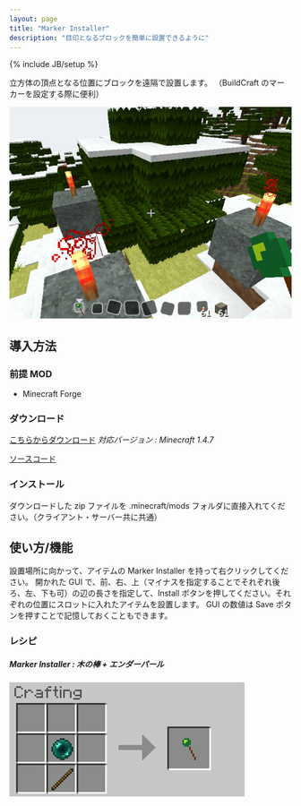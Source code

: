 ```yaml
---
layout: page
title: "Marker Installer"
description: "目印となるブロックを簡単に設置できるように"
---
```

{% include JB/setup %}

立方体の頂点となる位置にブロックを遠隔で設置します。
（BuildCraft のマーカーを設定する際に便利）

![Marker Installer のイメージ画像](img/ss.png)


導入方法
--------

### 前提 MOD

- Minecraft Forge

### **ダウンロード**

[こちらからダウンロード][download]
*対応バージョン : Minecraft 1.4.7*

[ソースコード][GitHub]

### インストール

ダウンロードした zip ファイルを .minecraft/mods フォルダに直接入れてください。（クライアント・サーバー共に共通）


使い方/機能
-----------

設置場所に向かって、アイテムの Marker Installer を持って右クリックしてください。
開かれた GUI で、前、右、上（マイナスを指定することでそれぞれ後ろ、左、下も可）の辺の長さを指定して、Install ボタンを押してください。それぞれの位置にスロットに入れたアイテムを設置します。
GUI の数値は Save ボタンを押すことで記憶しておくこともできます。

### レシピ

##### Marker Installer : 木の棒 + エンダーパール

![MarkerInstaller](img/RecipeMarkerInstaller.png)


[download]: release/MarkerInstaller.1.0.0.Universal.forMC1.4.7.zip
[GitHub]: https://github.com/AtoCrafter/MarkerInstaller
